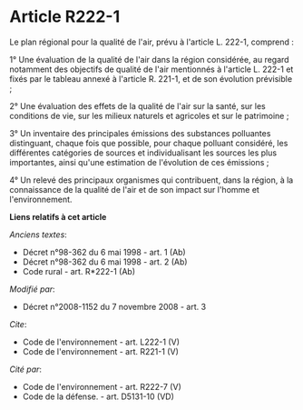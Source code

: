 # Article R222-1

Le plan régional pour la qualité de l'air, prévu à l'article L. 222-1, comprend : 

1° Une évaluation de la qualité de l'air dans la région considérée, au regard notamment des objectifs de qualité de l'air
mentionnés à l'article L. 222-1 et fixés par le tableau annexé à l'article R. 221-1, et de son évolution prévisible ; 

2° Une évaluation des effets de la qualité de l'air sur la santé, sur les conditions de vie, sur les milieux naturels et
agricoles et sur le patrimoine ; 

3° Un inventaire des principales émissions des substances polluantes distinguant, chaque fois que possible, pour chaque
polluant considéré, les différentes catégories de sources et individualisant les sources les plus importantes, ainsi qu'une
estimation de l'évolution de ces émissions ; 

4° Un relevé des principaux organismes qui contribuent, dans la région, à la connaissance de la qualité de l'air et de son
impact sur l'homme et l'environnement.

**Liens relatifs à cet article**

_Anciens textes_:

  - Décret n°98-362 du 6 mai 1998 - art. 1 (Ab)
  - Décret n°98-362 du 6 mai 1998 - art. 2 (Ab)
  - Code rural - art. R*222-1 (Ab)

_Modifié par_:

  - Décret n°2008-1152 du 7 novembre 2008 - art. 3

_Cite_:

  - Code de l'environnement - art. L222-1 (V)
  - Code de l'environnement - art. R221-1 (V)

_Cité par_:

  - Code de l'environnement - art. R222-7 (V)
  - Code de la défense. - art. D5131-10 (VD)
